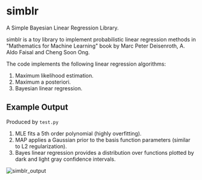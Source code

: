 # simblr
A Simple Bayesian Linear Regression Library.

simblr is a toy library to implement probabilistic linear regression methods in "Mathematics for Machine Learning" book by Marc Peter Deisenroth, A. Aldo Faisal and Cheng Soon Ong.

The code implements the following linear regression algorithms:
1. Maximum likelihood estimation.
2. Maximum a posteriori.
3. Bayesian linear regression.

## Example Output
Produced by `test.py`
1. MLE fits a 5th order polynomial (highly overfitting).
2. MAP applies a Gaussian prior to the basis function parameters (similar to L2 regularization).
3. Bayes linear regression provides a distribution over functions plotted by dark and light gray confidence intervals.

![simblr_output](https://user-images.githubusercontent.com/70483607/109927693-43a5a080-7ccd-11eb-8724-08f3ed096673.png)

